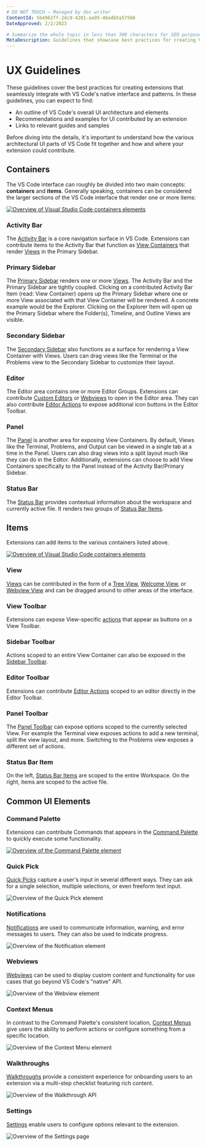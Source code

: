 ```yaml
---
# DO NOT TOUCH — Managed by doc writer
ContentId: 5b4962ff-2dc9-4201-aa95-46edb5a575b6
DateApproved: 2/2/2023

# Summarize the whole topic in less than 300 characters for SEO purpose
MetaDescription: Guidelines that showcase best practices for creating Visual Studio Code extensions.
---
```


# UX Guidelines

These guidelines cover the best practices for creating extensions that seamlessly integrate with VS Code's native interface and patterns. In these guidelines, you can expect to find:

- An outline of VS Code's overall UI architecture and elements
- Recommendations and examples for UI contributed by an extension
- Links to relevant guides and samples

Before diving into the details, it's important to understand how the various architectural UI parts of VS Code fit together and how and where your extension could contribute.

## Containers

The VS Code interface can roughly be divided into two main concepts: **containers** and **items**. Generally speaking, containers can be considered the larger sections of the VS Code interface that render one or more items:

[![Overview of Visual Studio Code containers elements](images/examples/architecture-containers.png)](/assets/api/ux-guidelines/examples/architecture-containers.png)

### Activity Bar

The [Activity Bar](/api/ux-guidelines/activity-bar) is a core navigation surface in VS Code. Extensions can contribute items to the Activity Bar that function as [View Containers](/api/references/contribution-points#contributes.viewsContainers) that render [Views](/api/ux-guidelines/views) in the Primary Sidebar.

### Primary Sidebar

The [Primary Sidebar](/api/ux-guidelines/sidebars#primary-sidebar) renders one or more [Views](/api/ux-guidelines/views). The Activity Bar and the Primary Sidebar are tightly coupled. Clicking on a contributed Activity Bar Item (read: View Container) opens up the Primary Sidebar where one or more View associated with that View Container will be rendered. A concrete example would be the Explorer. Clicking on the Explorer Item will open up the Primary Sidebar where the Folder(s), Timeline, and Outline Views are visible.

### Secondary Sidebar

The [Secondary Sidebar](/api/ux-guidelines/sidebars#secondary-sidebar) also functions as a surface for rendering a View Container with Views. Users can drag views like the Terminal or the Problems view to the Secondary Sidebar to customize their layout.

### Editor

The Editor area contains one or more Editor Groups. Extensions can contribute [Custom Editors](/api/references/contribution-points#contributes.customEditors) or [Webviews](/api/extension-guides/webview) to open in the Editor area. They can also contribute [Editor Actions](/api/ux-guidelines/editor-actions) to expose additional icon buttons in the Editor Toolbar.

### Panel

The [Panel](/api/ux-guidelines/panel) is another area for exposing View Containers. By default, Views like the Terminal, Problems, and Output can be viewed in a single tab at a time in the Panel. Users can also drag views into a split layout much like they can do in the Editor. Additionally, extensions can choose to add View Containers specifically to the Panel instead of the Activity Bar/Primary Sidebar.

### Status Bar

The [Status Bar](/api/ux-guidelines/status-bar) provides contextual information about the workspace and currently active file. It renders two groups of [Status Bar Items](/api/ux-guidelines/status-bar#status-bar-items).

## Items

Extensions can add items to the various containers listed above.

[![Overview of Visual Studio Code containers elements](images/examples/architecture-sections.png)](/assets/api/ux-guidelines/examples/architecture-sections.png)

### View

[Views](/api/ux-guidelines/views) can be contributed in the form of a [Tree View](/api/ux-guidelines/views#tree-views), [Welcome View](/api/ux-guidelines/views#welcome-views), or [Webview View](/api/ux-guidelines/webviews#webview-views) and can be dragged around to other areas of the interface.

### View Toolbar

Extensions can expose View-specific [actions](/api/ux-guidelines/views#view-actions) that appear as buttons on a View Toolbar.

### Sidebar Toolbar

Actions scoped to an entire View Container can also be exposed in the [Sidebar Toolbar](/api/ux-guidelines/sidebars#sidebar-toolbars).

### Editor Toolbar

Extensions can contribute [Editor Actions](/api/ux-guidelines/editor-actions) scoped to an editor directly in the Editor Toolbar.

### Panel Toolbar

The [Panel Toolbar](/api/ux-guidelines/panel#panel-toolbar) can expose options scoped to the currently selected View. For example the Terminal view exposes actions to add a new terminal, split the view layout, and more. Switching to the Problems view exposes a different set of actions.

### Status Bar Item

On the left, [Status Bar Items](/api/ux-guidelines/status-bar#status-bar-items) are scoped to the entire Workspace. On the right, items are scoped to the active file.

## Common UI Elements

### Command Palette

Extensions can contribute Commands that appears in the [Command Palette](/api/ux-guidelines/command-palette) to quickly execute some functionality.

[![Overview of the Command Palette element](images/examples/command-palette.png)](images/examples/command-palette.png)

### Quick Pick

[Quick Picks](/api/ux-guidelines/quick-picks) capture a user's input in several different ways. They can ask for a single selection, multiple selections, or even freeform text input.

![Overview of the Quick Pick element](images/examples/quick-pick.png)

### Notifications

[Notifications](/api/ux-guidelines/notifications) are used to communicate information, warning, and error messages to users. They can also be used to indicate progress.

![Overview of the Notification element](images/examples/notification.png)

### Webviews

[Webviews](/api/ux-guidelines/webviews) can be used to display custom content and functionality for use cases that go beyond VS Code's "native" API.

![Overview of the Webview element](images/examples/webview.png)

### Context Menus

In contrast to the Command Palette's consistent location, [Context Menus](/api/ux-guidelines/context-menus) give users the ability to perform actions or configure something from a specific location.

![Overview of the Context Menu element](images/examples/context-menu.png)

### Walkthroughs

[Walkthroughs](/api/ux-guidelines/walkthroughs) provide a consistent experience for onboarding users to an extension via a multi-step checklist featuring rich content.

![Overview of the Walkthrough API](images/examples/walkthrough.png)

### Settings

[Settings](/api/ux-guidelines/settings) enable users to configure options relevant to the extension.

![Overview of the Settings page](images/examples/settings.png)

